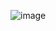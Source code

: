 ![image](https://user-images.githubusercontent.com/93179435/154802838-03108d42-b173-4071-978b-08e9d0b96c59.png)



